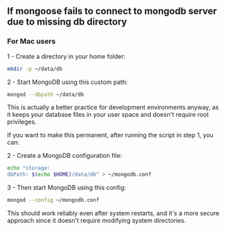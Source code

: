 ## If mongoose fails to connect to mongodb server due to missing db directory

### For Mac users

1 - Create a directory in your home folder:

```bash
mkdir -p ~/data/db
```

2 - Start MongoDB using this custom path:

```bash
mongod --dbpath ~/data/db
```

This is actually a better practice for development environments anyway, as it keeps your database files in your user space and doesn't require root privileges.

If you want to make this permanent, after running the script in step 1, you can:

2 - Create a MongoDB configuration file:

```bash
echo "storage:
dbPath: $(echo $HOME)/data/db" > ~/mongodb.conf
```

3 - Then start MongoDB using this config:

```bash
mongod --config ~/mongodb.conf
```

This should work reliably even after system restarts, and it's a more secure approach since it doesn't require modifying system directories.
